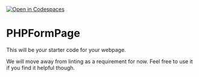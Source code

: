 [![Open in Codespaces](https://classroom.github.com/assets/launch-codespace-7f7980b617ed060a017424585567c406b6ee15c891e84e1186181d67ecf80aa0.svg)](https://classroom.github.com/open-in-codespaces?assignment_repo_id=13966538)
# PHPFormPage

This will be your starter code for your webpage.

We will move away from linting as a requirement for now.  Feel free to use it if you find it helpful though.
